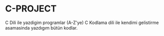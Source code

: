 # C-PROJECT
C Dili ile yazdigim programlar (A-Z'ye)
C Kodlama dili ile kendimi gelistirme asamasinda yazdıgım bütün kodlar.
